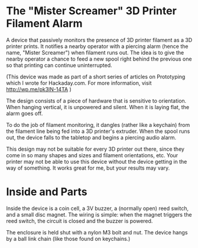 # The "Mister Screamer" 3D Printer Filament Alarm
A device that passively monitors the presence of 3D printer filament as a 3D printer prints.  It notifies a nearby operator with a piercing alarm (hence the name, "Mister Screamer") when filament runs out.  The idea is to give the nearby operator a chance to feed a new spool right behind the previous one so that printing can continue uninterrupted.

(This device was made as part of a short series of articles on Prototyping which I wrote for Hackaday.com. For more information, visit http://wp.me/pk3lN-14TA )

The design consists of a piece of hardware that is sensitive to orientation. When hanging vertical, it is unpowered and silent. When it is laying flat, the alarm goes off.

To do the job of filament monitoring, it dangles (rather like a keychain) from the filament line being fed into a 3D printer's extruder. When the spool runs out, the device falls to the tabletop and begins a piercing audio alarm.

This design may not be suitable for every 3D printer out there, since they come in so many shapes and sizes and filament orientations, etc. Your printer may not be able to use this device without the device getting in the way of something. It works great for me, but your results may vary.

# Inside and Parts
Inside the device is a coin cell, a 3V buzzer, a (normally open) reed switch, and a small disc magnet. The wiring is simple: when the magnet triggers the reed switch, the circuit is closed and the buzzer is powered.

The enclosure is held shut with a nylon M3 bolt and nut. The device hangs by a ball link chain (like those found on keychains.)
